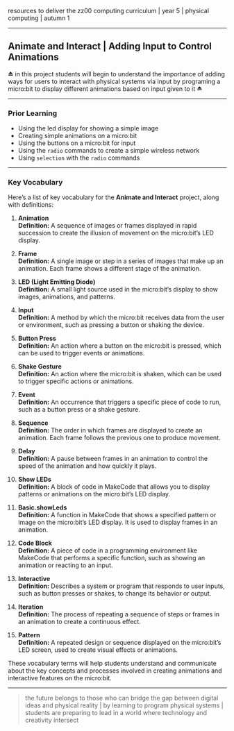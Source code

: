 resources to deliver the zz00 computing curriculum | year 5 | physical computing | autumn 1

---

## Animate and Interact | Adding Input to Control Animations

⏏️ in this project students will begin to understand the importance of adding ways for users to interact with physical systems via input by programing a micro:bit to display different animations based on input given to it ⏏️

---

### Prior Learning

- Using the led display for showing a simple image
- Creating simple animations on a micro:bit
- Using the buttons on a micro:bit for input
- Using the `radio` commands to create a simple wireless network
- Using `selection` with the `radio` commands

---

### Key Vocabulary

Here’s a list of key vocabulary for the **Animate and Interact** project, along with definitions:

1. **Animation**  
   **Definition:** A sequence of images or frames displayed in rapid succession to create the illusion of movement on the micro:bit’s LED display.

2. **Frame**  
   **Definition:** A single image or step in a series of images that make up an animation. Each frame shows a different stage of the animation.

3. **LED (Light Emitting Diode)**  
   **Definition:** A small light source used in the micro:bit’s display to show images, animations, and patterns.

4. **Input**  
   **Definition:** A method by which the micro:bit receives data from the user or environment, such as pressing a button or shaking the device.

5. **Button Press**  
   **Definition:** An action where a button on the micro:bit is pressed, which can be used to trigger events or animations.

6. **Shake Gesture**  
   **Definition:** An action where the micro:bit is shaken, which can be used to trigger specific actions or animations.

7. **Event**  
   **Definition:** An occurrence that triggers a specific piece of code to run, such as a button press or a shake gesture.

8. **Sequence**  
   **Definition:** The order in which frames are displayed to create an animation. Each frame follows the previous one to produce movement.

9. **Delay**  
   **Definition:** A pause between frames in an animation to control the speed of the animation and how quickly it plays.

10. **Show LEDs**  
    **Definition:** A block of code in MakeCode that allows you to display patterns or animations on the micro:bit’s LED display.

11. **Basic.showLeds**  
    **Definition:** A function in MakeCode that shows a specified pattern or image on the micro:bit’s LED display. It is used to display frames in an animation.

12. **Code Block**  
    **Definition:** A piece of code in a programming environment like MakeCode that performs a specific function, such as showing an animation or reacting to an input.

13. **Interactive**  
    **Definition:** Describes a system or program that responds to user inputs, such as button presses or shakes, to change its behavior or output.

14. **Iteration**  
    **Definition:** The process of repeating a sequence of steps or frames in an animation to create a continuous effect.

15. **Pattern**  
    **Definition:** A repeated design or sequence displayed on the micro:bit’s LED screen, used to create visual effects or animations.

These vocabulary terms will help students understand and communicate about the key concepts and processes involved in creating animations and interactive features on the micro:bit.

---

>the future belongs to those who can bridge the gap between digital ideas and physical reality | by learning to program physical systems | students are preparing to lead in a world where technology and creativity intersect
